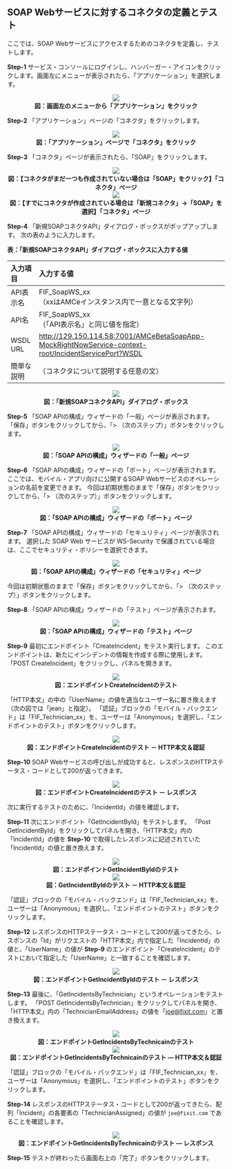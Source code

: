 ## SOAP Webサービスに対するコネクタの定義とテスト

ここでは、SOAP Webサービスにアクセスするためのコネクタを定義し、テストします。

**Step-1**
サービス・コンソールにログインし、ハンバーガー・アイコンをクリックします。画面左にメニューが表示されたら、「アプリケーション」を選択します。

<span style="display:block;text-align:center">
<img src="images/4.1.png"><br>
<strong>図：画面左のメニューから「アプリケーション」をクリック</strong>
</span>

**Step-2**
「アプリケーション」ページの「コネクタ」をクリックします。

<span style="display:block;text-align:center">
<img src="images/4.2.png"><br>
<strong>図：「アプリケーション」ページで「コネクタ」をクリック</strong>
</span>

**Step-3**
「コネクタ」ページが表示されたら、「SOAP」をクリックします。

<span style="display:block;text-align:center">
<img src="images/4.3.png"><br>
<strong>図：【コネクタがまだ一つも作成されていない場合は「SOAP」をクリック】「コネクタ」ページ</strong>
</span>

<span style="display:block;text-align:center">
<img src="images/4.4.png"><br>
<strong>図：【すでにコネクタが作成されている場合は「新規コネクタ」→「SOAP」を選択】「コネクタ」ページ</strong>
</span>

**Step-4**
「新規SOAPコネクタAPI」ダイアログ・ボックスがポップアップします。
次の表のように入力します。

**表：「新規SOAPコネクタAPI」ダイアログ・ボックスに入力する値**

| 入力項目 | 入力する値                                                         |
| :------- | :----------------------------------------------------------- |
| API表示名     | FIF_SoapWS_xx<br />（xxはAMCeインスタンス内で一意となる文字列） |
| API名     | FIF_SoapWS_xx<br />（「API表示名」と同じ値を指定） |
| WSDL URL     | http://129.150.114.58:7001/AMCeBetaSoapApp-MockRightNowService-context-root/IncidentServicePort?WSDL |
| 簡単な説明     | （コネクタについて説明する任意の文）             |

<span style="display:block;text-align:center">
<img src="images/4.5.png"><br>
<strong>図：「新規SOAPコネクタAPI」ダイアログ・ボックス</strong>
</span>

**Step-5**
「SOAP APIの構成」ウィザードの「一般」ページが表示されます。
「保存」ボタンをクリックしてから、「> （次のステップ）」ボタンをクリックします。

<span style="display:block;text-align:center">
<img src="images/4.6.png"><br>
<strong>図：「SOAP APIの構成」ウィザードの「一般」ページ</strong>
</span>

**Step-6**
「SOAP APIの構成」ウィザードの「ポート」ページが表示されます。
ここでは、モバイル・アプリ向けに公開するSOAP Webサービスのオペレーションの名前を変更できます。
今回は初期状態のままで「保存」ボタンをクリックしてから、「> （次のステップ）」ボタンをクリックします。

<span style="display:block;text-align:center">
<img src="images/4.7.png"><br>
<strong>図：「SOAP APIの構成」ウィザードの「ポート」ページ</strong>
</span>

**Step-7**
「SOAP APIの構成」ウィザードの「セキュリティ」ページが表示されます。
選択した SOAP Web サービスが WS-Security で保護されている場合は、ここでセキュリティ・ポリシーを選択できます。

<span style="display:block;text-align:center">
<img src="images/4.8.png"><br>
<strong>図：「SOAP APIの構成」ウィザードの「セキュリティ」ページ</strong>
</span>

今回は初期状態のままで「保存」ボタンをクリックしてから、「> （次のステップ）」ボタンをクリックします。

**Step-8**
「SOAP APIの構成」ウィザードの「テスト」ページが表示されます。

<span style="display:block;text-align:center">
<img src="images/4.9.png"><br>
<strong>図：「SOAP APIの構成」ウィザードの「テスト」ページ</strong>
</span>

**Step-9**
最初にエンドポイント「CreateIncident」をテスト実行します。
このエンドポイントは、新たにインシデントの情報を作成する際に使用します。
「POST CreateIncident」をクリックし、パネルを開きます。

<span style="display:block;text-align:center">
<img src="images/4.10.png"><br>
<strong>図：エンドポイントCreateIncidentのテスト</strong>
</span>

「HTTP本文」の中の「UserName」の値を適当なユーザー名に置き換えます（次の図では「jean」と指定）。
「認証」ブロックの「モバイル・バックエンド」は「FIF_Technician_xx」を、ユーザーは「Anonymous」を選択し、「エンドポイントのテスト」ボタンをクリックします。

<span style="display:block;text-align:center">
<img src="images/4.11.png"><br>
<strong>図：エンドポイントCreateIncidentのテスト － HTTP本文＆認証</strong>
</span>

**Step-10**
SOAP Webサービスの呼び出しが成功すると、レスポンスのHTTPステータス・コードとして200が返ってきます。

<span style="display:block;text-align:center">
<img src="images/4.12.png"><br>
<strong>図：エンドポイントCreateIncidentのテスト － レスポンス</strong>
</span>

次に実行するテストのために、「IncidentId」の値を確認します。

**Step-11**
次にエンドポイント「GetIncidentById」をテストします。
「Post GetIncidentById」をクリックしてパネルを開き、「HTTP本文」内の「IncidentId」の値を **Step-10** で取得したレスポンスに記述されていた「IncidentId」の値と置き換えます。

<span style="display:block;text-align:center">
<img src="images/4.13.png"><br>
<strong>図：エンドポイントGetIncidentByIdのテスト</strong>
</span>

<span style="display:block;text-align:center">
<img src="images/4.14.png"><br>
<strong>図：GetIncidentByIdのテスト － HTTP本文＆認証</strong>
</span>

「認証」ブロックの「モバイル・バックエンド」は「FIF_Technician_xx」を、ユーザーは「Anonymous」を選択し、「エンドポイントのテスト」ボタンをクリックします。

**Step-12**
レスポンスのHTTPステータス・コードとして200が返ってきたら、レスポンスの「Id」がリクエストの「HTTP本文」内で指定した「IncidentId」の値と、「UserName」の値が **Step-9** のエンドポイント「CreateIncident」のテストにおいて指定した「UserName」と一致することを確認します。

<span style="display:block;text-align:center">
<img src="images/4.15.png"><br>
<strong>図：エンドポイントGetIncidentByIdのテスト － レスポンス</strong>
</span>

**Step-13**
最後に、「GetIncidentsByTechnician」というオペレーションをテストします。
「POST GetIncidentsByTechnician」をクリックしてパネルを開き、「HTTP本文」内の「TechnicianEmailAddress」の値を「joe@fixit.com」と置き換えます。

<span style="display:block;text-align:center">
<img src="images/4.16.png"><br>
<strong>図：エンドポイントGetIncidentsByTechnicainのテスト</strong>
</span>

<span style="display:block;text-align:center">
<img src="images/4.17.png"><br>
<strong>図：エンドポイントGetIncidentsByTechnicainのテスト ― HTTP本文＆認証</strong>
</span>

「認証」ブロックの「モバイル・バックエンド」は「FIF_Technician_xx」を、ユーザーは「Anonymous」を選択し、「エンドポイントのテスト」ボタンをクリックします。

**Step-14**
レスポンスのHTTPステータス・コードとして200が返ってきたら、配列「Incident」の各要素の「TechnicianAssigned」の値が `joe@fixit.com` であることを確認します。

<span style="display:block;text-align:center">
<img src="images/4.18.png"><br>
<strong>図：エンドポイントGetIncidentsByTechnicainのテスト ― レスポンス</strong>
</span>

**Step-15** テストが終わったら画面右上の「完了」ボタンをクリックします。
